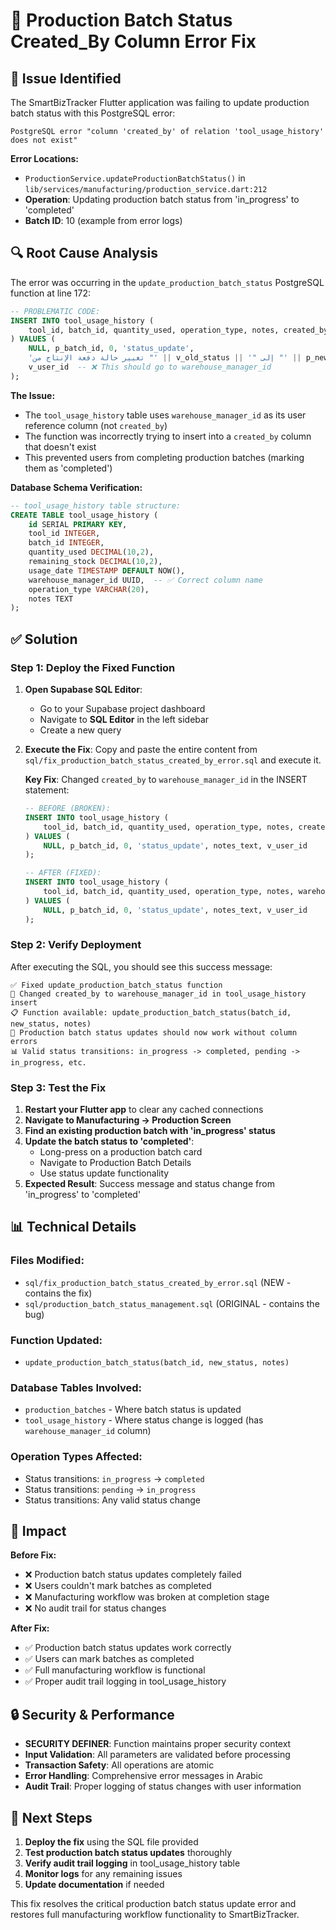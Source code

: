 # 🔧 Production Batch Status Created_By Column Error Fix

## 🚨 **Issue Identified**
The SmartBizTracker Flutter application was failing to update production batch status with this PostgreSQL error:

```
PostgreSQL error "column 'created_by' of relation 'tool_usage_history' does not exist"
```

**Error Locations:**
- `ProductionService.updateProductionBatchStatus()` in `lib/services/manufacturing/production_service.dart:212`
- **Operation**: Updating production batch status from 'in_progress' to 'completed'
- **Batch ID**: 10 (example from error logs)

## 🔍 **Root Cause Analysis**

The error was occurring in the `update_production_batch_status` PostgreSQL function at line 172:

```sql
-- PROBLEMATIC CODE:
INSERT INTO tool_usage_history (
    tool_id, batch_id, quantity_used, operation_type, notes, created_by  -- ❌ created_by doesn't exist
) VALUES (
    NULL, p_batch_id, 0, 'status_update', 
    'تغيير حالة دفعة الإنتاج من "' || v_old_status || '" إلى "' || p_new_status || '"',
    v_user_id  -- ❌ This should go to warehouse_manager_id
);
```

**The Issue:**
- The `tool_usage_history` table uses `warehouse_manager_id` as its user reference column (not `created_by`)
- The function was incorrectly trying to insert into a `created_by` column that doesn't exist
- This prevented users from completing production batches (marking them as 'completed')

**Database Schema Verification:**
```sql
-- tool_usage_history table structure:
CREATE TABLE tool_usage_history (
    id SERIAL PRIMARY KEY,
    tool_id INTEGER,
    batch_id INTEGER,
    quantity_used DECIMAL(10,2),
    remaining_stock DECIMAL(10,2),
    usage_date TIMESTAMP DEFAULT NOW(),
    warehouse_manager_id UUID,  -- ✅ Correct column name
    operation_type VARCHAR(20),
    notes TEXT
);
```

## ✅ **Solution**

### **Step 1: Deploy the Fixed Function**

1. **Open Supabase SQL Editor**:
   - Go to your Supabase project dashboard
   - Navigate to **SQL Editor** in the left sidebar
   - Create a new query

2. **Execute the Fix**:
   Copy and paste the entire content from `sql/fix_production_batch_status_created_by_error.sql` and execute it.

   **Key Fix**: Changed `created_by` to `warehouse_manager_id` in the INSERT statement:
   ```sql
   -- BEFORE (BROKEN):
   INSERT INTO tool_usage_history (
       tool_id, batch_id, quantity_used, operation_type, notes, created_by
   ) VALUES (
       NULL, p_batch_id, 0, 'status_update', notes_text, v_user_id
   );
   
   -- AFTER (FIXED):
   INSERT INTO tool_usage_history (
       tool_id, batch_id, quantity_used, operation_type, notes, warehouse_manager_id
   ) VALUES (
       NULL, p_batch_id, 0, 'status_update', notes_text, v_user_id
   );
   ```

### **Step 2: Verify Deployment**

After executing the SQL, you should see this success message:
```
✅ Fixed update_production_batch_status function
🔧 Changed created_by to warehouse_manager_id in tool_usage_history insert
📋 Function available: update_production_batch_status(batch_id, new_status, notes)
🚀 Production batch status updates should now work without column errors
📊 Valid status transitions: in_progress -> completed, pending -> in_progress, etc.
```

### **Step 3: Test the Fix**

1. **Restart your Flutter app** to clear any cached connections
2. **Navigate to Manufacturing → Production Screen**
3. **Find an existing production batch with 'in_progress' status**
4. **Update the batch status to 'completed'**:
   - Long-press on a production batch card
   - Navigate to Production Batch Details
   - Use status update functionality
5. **Expected Result**: Success message and status change from 'in_progress' to 'completed'

## 📊 **Technical Details**

### **Files Modified:**
- `sql/fix_production_batch_status_created_by_error.sql` (NEW - contains the fix)
- `sql/production_batch_status_management.sql` (ORIGINAL - contains the bug)

### **Function Updated:**
- `update_production_batch_status(batch_id, new_status, notes)`

### **Database Tables Involved:**
- `production_batches` - Where batch status is updated
- `tool_usage_history` - Where status change is logged (has `warehouse_manager_id` column)

### **Operation Types Affected:**
- Status transitions: `in_progress` → `completed`
- Status transitions: `pending` → `in_progress`
- Status transitions: Any valid status change

## 🎯 **Impact**

**Before Fix:**
- ❌ Production batch status updates completely failed
- ❌ Users couldn't mark batches as completed
- ❌ Manufacturing workflow was broken at completion stage
- ❌ No audit trail for status changes

**After Fix:**
- ✅ Production batch status updates work correctly
- ✅ Users can mark batches as completed
- ✅ Full manufacturing workflow is functional
- ✅ Proper audit trail logging in tool_usage_history

## 🔒 **Security & Performance**

- **SECURITY DEFINER**: Function maintains proper security context
- **Input Validation**: All parameters are validated before processing
- **Transaction Safety**: All operations are atomic
- **Error Handling**: Comprehensive error messages in Arabic
- **Audit Trail**: Proper logging of status changes with user information

## 🚀 **Next Steps**

1. **Deploy the fix** using the SQL file provided
2. **Test production batch status updates** thoroughly
3. **Verify audit trail logging** in tool_usage_history table
4. **Monitor logs** for any remaining issues
5. **Update documentation** if needed

This fix resolves the critical production batch status update error and restores full manufacturing workflow functionality to SmartBizTracker.
